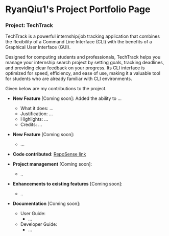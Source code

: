 # RyanQiu1's Project Portfolio Page


### Project: TechTrack

TechTrack is a powerful internship/job tracking application that combines the flexibility of a Command Line Interface (CLI) with the benefits of a Graphical User Interface (GUI).

Designed for computing students and professionals, TechTrack helps you manage your internship search project by setting goals, tracking deadlines, and providing clear feedback on your progress. Its CLI interface is optimized for speed, efficiency, and ease of use, making it a valuable tool for students who are already familiar with CLI environments.

Given below are my contributions to the project.

* **New Feature** [Coming soon]: Added the ability to ...
    * What it does: ...
    * Justification: ...
    * Highlights: ...
    * Credits: ...

* **New Feature** [Coming soon]:
    * ...

* **Code contributed**: [RepoSense link](https://nus-cs2103-ay2223s2.github.io/tp-dashboard/?search=dsja612&breakdown=true)

* **Project management** [Coming soon]:
    * ..

* **Enhancements to existing features** [Coming soon]:
    * ..

* **Documentation** [Coming soon]:
    * User Guide:
        * ...
    * Developer Guide:
        * ...
